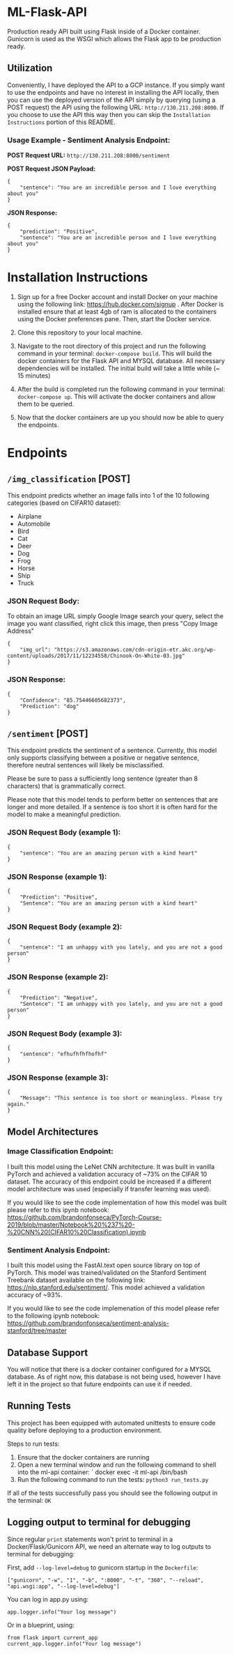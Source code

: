 # ML-Flask-API
Production ready API built using Flask inside of a Docker container. Gunicorn is used as the WSGI which allows the Flask app to be production ready.

## Utilization

Conveniently, I have deployed the API to a GCP instance. If you simply want to use the endpoints and have no interest in installing the API locally, then you can use the deployed version of the API simply by querying (using a POST request) the API using the following URL: `http://130.211.208:8000`. If you choose to use the API this way then you can skip the `Installation Instructions` portion of this README.

### Usage Example - Sentiment Analysis Endpoint:

**POST Request URL:** `http://130.211.208:8000/sentiment`

**POST Request JSON Payload:**
```
{
    "sentence": "You are an incredible person and I love everything about you"
}
``` 

**JSON Response:**

```
{
    "prediction": "Positive",
    "sentence": "You are an incredible person and I love everything about you"
}
```


# Installation Instructions

1. Sign up for a free Docker account and install Docker on your machine using the following link:
https://hub.docker.com/signup . After Docker is installed ensure that at least 4gb of ram is allocated to the containers using the Docker preferences pane. Then, start the Docker service.

2. Clone this repository to your local machine.
3. Navigate to the root directory of this project and run the following command in your terminal: `docker-compose build`. This will build the docker containers for the Flask API and MYSQL database. All necessary dependencies will be installed. The initial build will take a little while (~ 15 minutes)
4. After the build is completed run the following command in your terminal: `docker-compose up`. This will activate the docker containers and allow them to be queried.
5. Now that the docker containers are up you should now be able to query the endpoints.

# Endpoints

## `/img_classification` [POST]

This endpoint predicts whether an image falls into 1 of the 10 following categories (based on CIFAR10 dataset):

* Airplane
* Automobile
* Bird
* Cat
* Deer
* Dog
* Frog
* Horse
* Ship
* Truck

### JSON Request Body:

To obtain an image URL simply Google Image search your query, select the image you want classified, right click this image, then press "Copy Image Address"
```
{
    "img_url": "https://s3.amazonaws.com/cdn-origin-etr.akc.org/wp-content/uploads/2017/11/12234558/Chinook-On-White-03.jpg"
}
```

### JSON Response:
```
{
    "Confidence": "85.75446605682373",
    "Prediction": "dog"
}
```

## `/sentiment` [POST]

This endpoint predicts the sentiment of a sentence. Currently, this model only supports classifying between a positive or negative sentence, therefore neutral sentences will likely be misclassified.

Please be sure to pass a sufficiently long sentence (greater than 8 characters) that is grammatically correct.

Please note that this model tends to perform better on sentences that are longer and more detailed. If a sentence is too short it is often hard for the model to make a meaningful prediction.

 

### JSON Request Body (example 1):

```
{
    "sentence": "You are an amazing person with a kind heart"
}
```

### JSON Response (example 1):
```
{
    "Prediction": "Positive",
    "Sentence": "You are an amazing person with a kind heart"
}
```

### JSON Request Body (example 2):

```
{
    "sentence": "I am unhappy with you lately, and you are not a good person"
}
```

### JSON Response (example 2):
```
{
    "Prediction": "Negative",
    "Sentence": "I am unhappy with you lately, and you are not a good person"
}
```

### JSON Request Body (example 3):

```
{
    "sentence": "efhufhfhfhofhf"
}
```

### JSON Response (example 3):
```
{
    "Message": "This sentence is too short or meaningless. Please try again."
}
```

## Model Architectures

### Image Classification Endpoint:

I built this model using the LeNet CNN architecture. It was built in vanilla PyTorch and achieved a validation accuracy of ~73% on the CIFAR 10 dataset. The accuracy of this endpoint could be increased if a different model architecture was used (especially if transfer learning was used).

If you would like to see the code implementation of how this model was built please refer to this ipynb notebook:
https://github.com/brandonfonseca/PyTorch-Course-2019/blob/master/Notebook%20%237%20-%20CNN%20(CIFAR10%20Classification).ipynb
 
### Sentiment Analysis Endpoint:

I built this model using the FastAI.text open source library on top of PyTorch. This model was trained/validated on the Stanford Sentiment Treebank dataset available on the following link: https://nlp.stanford.edu/sentiment/.
This model achieved a validation accuracy of ~93%.

If you would like to see the code implemenation of this model please refer to the following ipynb notebook:
https://github.com/brandonfonseca/sentiment-analysis-stanford/tree/master

## Database Support

You will notice that there is a docker container configured for a MYSQL database. As of right now, this database is not being used, however I have left it in the project so that future endpoints can use it if needed.

## Running Tests

This project has been equipped with automated unittests to ensure code quality before deploying to a production environment. 

Steps to run tests:

1. Ensure that the docker containers are running
2. Open a new terminal window and run the following command to shell into the ml-api container: ` docker exec -it ml-api /bin/bash
3. Run the following command to run the tests: `python3 run_tests.py`

If all of the tests successfully pass you should see the following output in the terminal: `OK`

## Logging output to terminal for debugging

Since regular `print` statements won't print to terminal in a Docker/Flask/Gunicorn API, we need an alternate way to log outputs to terminal for debugging:


First, add `--log-level=debug` to gunicorn startup in the `Dockerfile`:
```
["gunicorn", "-w", "1", "-b", ":8000", "-t", "360", "--reload", "api.wsgi:app", "--log-level=debug"] 
```
You can log in app.py using:
```
app.logger.info("Your log message")
```

Or in a blueprint, using:
```
from flask import current_app
current_app.logger.info("Your log message")
```
